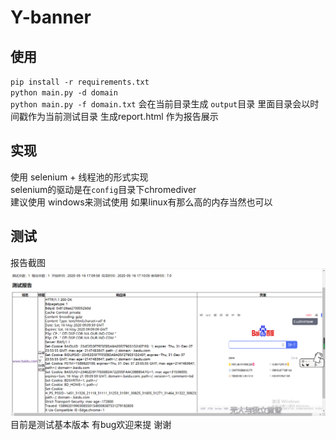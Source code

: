 # Y-banner  
## 使用
`pip install -r requirements.txt`  
`python main.py -d domain`  
`python main.py -f domain.txt`
会在当前目录生成 `output`目录 里面目录会以时间戳作为当前测试目录 生成report.html 作为报告展示  

## 实现
使用 selenium + 线程池的形式实现  
selenium的驱动是在`config`目录下chromediver  
建议使用 windows来测试使用 如果linux有那么高的内存当然也可以  

## 测试
报告截图  
![report.png](https://github.com/Ciyfly/Y-banner/blob/master/report.png)  
目前是测试基本版本 有bug欢迎来提 谢谢






